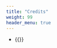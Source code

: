```yaml
---
title: "Credits"
weight: 99
header_menu: true
---
```


- {{<extlink text="Icons created by Kate" href="https://federatedfandom.net/@kate" icon="fa fa-external-link">}}


